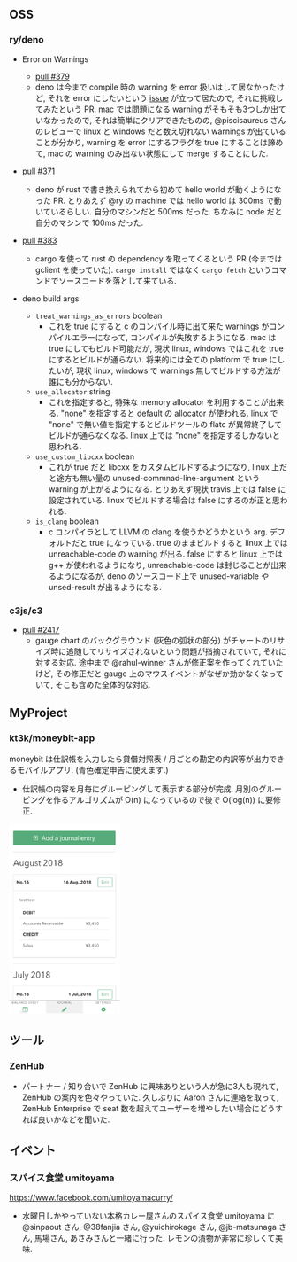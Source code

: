 ## OSS

### ry/deno

- Error on Warnings
  - [pull #379](https://github.com/ry/deno/pull/379)
  - deno は今まで compile 時の warning を error 扱いはして居なかったけど, それを error にしたいという [issue](https://github.com/ry/deno/issues/374) が立って居たので, それに挑戦してみたという PR. mac では問題になる warning がそもそも3つしか出ていなかったので, それは簡単にクリアできたものの, @piscisaureus さんのレビューで linux と windows だと数え切れない warnings が出ていることが分かり, warning を error にするフラグを true にすることは諦めて, mac の warning のみ出ない状態にして merge することにした.

- [pull #371](https://github.com/ry/deno/pull/371)
  - deno が rust で書き換えられてから初めて hello world が動くようになった PR. とりあえず @ry の machine では hello world は 300ms で動いているらしい. 自分のマシンだと 500ms だった. ちなみに node だと自分のマシンで 100ms だった.

- [pull #383](https://github.com/ry/deno/pull/383)
  - cargo を使って rust の dependency を取ってくるという PR (今までは gclient を使っていた). `cargo install` ではなく `cargo fetch` というコマンドでソースコードを落として来ている.

- deno build args
  - `treat_warnings_as_errors` boolean
    - これを true にすると c のコンパイル時に出て来た warnings がコンパイルエラーになって, コンパイルが失敗するようになる. mac は true にしてもビルド可能だが, 現状 linux, windows ではこれを true にするとビルドが通らない. 将来的には全ての platform で true にしたいが, 現状 linux, windows で warnings 無しでビルドする方法が誰にも分からない.
  - `use_allocator` string
    - これを指定すると, 特殊な memory allocator を利用することが出来る. "none" を指定すると default の allocator が使われる. linux で "none" で無い値を指定するとビルドツールの flatc が異常終了してビルドが通らなくなる. linux 上では "none" を指定するしかないと思われる.
  - `use_custom_libcxx` boolean
    - これが true だと libcxx をカスタムビルドするようになり, linux 上だと途方も無い量の unused-commnad-line-argument という warning が上がるようになる. とりあえず現状 travis 上では false に設定されている. linux でビルドする場合は false にするのが正と思われる.
  - `is_clang` boolean
    - c コンパイラとして LLVM の clang を使うかどうかという arg. デフォルトだと true になっている. true のままビルドすると linux 上では unreachable-code の warning が出る. false にすると linux 上では g++ が使われるようになり, unreachable-code は封じることが出来るようになるが, deno のソースコード上で unused-variable や unsed-result が出るようになる.

### c3js/c3

- [pull #2417](https://github.com/c3js/c3/pull/2417)
  - gauge chart のバックグラウンド (灰色の弧状の部分) がチャートのリサイズ時に追随してリサイズされないという問題が指摘されていて, それに対する対応. 途中まで @rahul-winner さんが修正案を作ってくれていたけど, その修正だと gauge 上のマウスイベントがなぜか効かなくなっていて, そこも含めた全体的な対応.

## MyProject

### kt3k/moneybit-app

moneybit は仕訳帳を入力したら貸借対照表 / 月ごとの勘定の内訳等が出力できるモバイルアプリ. (青色確定申告に使えます.)

- 仕訳帳の内容を月毎にグルーピングして表示する部分が完成. 月別のグルーピングを作るアルゴリズムが O(n) になっているので後で O(log(n)) に要修正.

<img src="../img/2018/moneybit-2018-07-21.png" width="200" />

## ツール

### ZenHub

- パートナー / 知り合いで ZenHub に興味ありという人が急に3人も現れて, ZenHub の案内を色々やっていた. 久しぶりに Aaron さんに連絡を取って, ZenHub Enterprise で seat 数を超えてユーザーを増やしたい場合にどうすれば良いかなどを聞いた.

## イベント

### スパイス食堂 umitoyama

https://www.facebook.com/umitoyamacurry/

- 水曜日しかやっていない本格カレー屋さんのスパイス食堂 umitoyama に @sinpaout さん, @38fanjia さん, @yuichirokage さん, @jb-matsunaga さん, 馬場さん, あさみさんと一緒に行った. レモンの漬物が非常に珍しくて美味.
